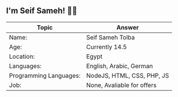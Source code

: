 ## I'm Seif Sameh! 👨‍💻


 Topic | Answer
------------ | -------------
Name: | Seif Sameh Tolba
Age: | Currently 14.5
Location: | Egypt
Languages: | English, Arabic, German
Programming Languages: | NodeJS, HTML, CSS, PHP, JS
Job: | None, Avaliable for offers
